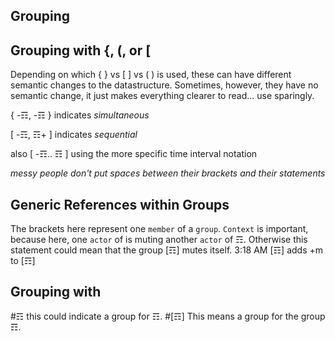 ## Grouping

## Grouping with {, (, or [ 
Depending on which { } vs [ ] vs ( ) is used, these can have different semantic changes to the datastructure.  Sometimes, however, they have no semantic change, it just makes everything clearer to read... use sparingly.

{ -☶, -☶ } indicates _simultaneous_

[ -☶, ☶+ ] indicates _sequential_

also [ -☶.. ☶ ] using the more specific time interval notation

*messy people don't put spaces between their brackets and their statements*

## Generic References within Groups
The brackets here represent one `member` of a `group`.  `Context` is important, because here, one `actor` of is muting another `actor` of ☶.  Otherwise this statement could mean that the group [☶] mutes itself.
3:18 AM [☶] adds +m to [☶]

## Grouping with #
#☶ this could indicate a group for ☶.  #[☶]  This means a group for the group ☶.